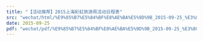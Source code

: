 ```yaml
---
title: "【活动推荐】2015上海彩虹旅游周活动日程表"
src: "wechat/html/%E9%85%B7%E5%84%BF%E8%AE%BA%E5%9D%9B_2015-09-25_%E3%80%90%E6%B4%BB%E5%8A%A8%E6%8E%A8%E8%8D%90%E3%80%912015%E4%B8%8A%E6%B5%B7%E5%BD%A9%E8%99%B9%E6%97%85%E6%B8%B8%E5%91%A8%E6%B4%BB%E5%8A%A8%E6%97%A5%E7%A8%8B%E8%A1%A8.html"
date: 2015-09-25
pdf: "wechat/pdf/%E9%85%B7%E5%84%BF%E8%AE%BA%E5%9D%9B_2015-09-25_%E3%80%90%E6%B4%BB%E5%8A%A8%E6%8E%A8%E8%8D%90%E3%80%912015%E4%B8%8A%E6%B5%B7%E5%BD%A9%E8%99%B9%E6%97%85%E6%B8%B8%E5%91%A8%E6%B4%BB%E5%8A%A8%E6%97%A5%E7%A8%8B%E8%A1%A8.pdf"
---
```

